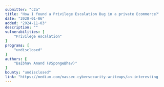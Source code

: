 ```yaml
---
submitter: "c2a"
title: "How I found a Privilege Escalation Bug in a private Ecommerce?"
date: "2020-01-06"
added: "2024-11-03"
description: ""
vulnerabilities: [
    "Privilege escalation"
]
programs: [
    "undisclosed"
]
authors: [
    "Baibhav Anand (@SpongeBhav)"
]
bounty: "undisclosed"
link: "https://medium.com/nassec-cybersecurity-writeups/an-interesting-story-of-privilege-escalation-1da021e7fd0"
---
```




